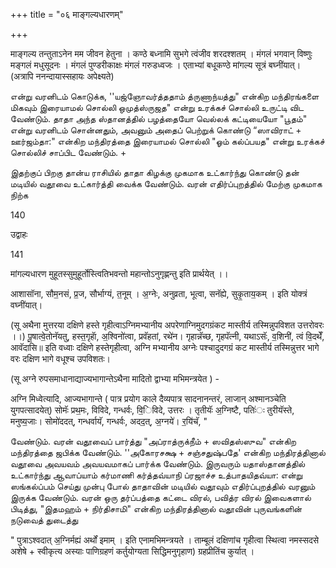 +++
title = "०६ माङ्गल्यधारणम्"

+++

माङ्गल्य तन्तुताऽनेन मम जीवन हेतुना । कण्ठे बध्नामि सुभगे त्वंजीव शरदश्शतम् । मंगलं भगवान् विष्णुः मङ्गलं मधुसूदनः । मंगलं पुण्डरीकाक्षः मंगलं गरुडध्वजः । एताभ्यां बधूकण्ठे मांगल्य सूत्रं बघ्नींयात्। (अत्रापि ननन्दायास्सहायः अपेक्ष्यते)

என்று வரனிடம் கொடுக்க, ''யஜ்ஞோவர்த்ததாம் த்ருணாந்யத்து" என்கிற மந்திரங்களை மிகவும் இரையாமல் சொல்லி ஒமுத்ஸ்ருஜத" என்று உரக்கச் சொல்லி உருட்டி விட வேண்டும். தாதா அந்த ஸ்தானத்தில் பழத்தையோ வெல்லக் கட்டியையோ "பூதம்" என்று வரனிடம் சொன்னதும், அவனும் அதைப் பெற்றுக் கொண்டு “ஸாவிராட் + ஊர்ஜம்தா:" என்கிற மந்திரத்தை இரையாமல் சொல்லி "ஓம் கல்ப்பயத" என்று உரக்கச் சொல்லிச் சாப்பிட வேண்டும். +

இதற்குப் பிறகு தான்ய ராசியில் தாதா கிழக்கு முகமாக உட்கார்ந்து கொண்டு தன் மடியில் வதூவை உட்கார்த்தி வைக்க வேண்டும். வரன் எதிர்ப்புறத்தில் மேற்கு முகமாக நிற்க

140


उद्वाहः

141

मांगल्यधारण मुहूतस्सुमुहूर्तोस्त्वितिभवन्तो महान्तोऽनुगृह्णन्तु इति प्रार्थयेत् ।।

आशासॉना, सौम॒नसं, प्र॒ज, सौर्भाग्यं, त॒नूम् । अ॒ग्नेः, अनुव्रता, भूत्वा, सनॅह्ये, सुकृ॒ताय॒कम् । इति योक्त्रं वघ्नींयात्।

(सू अथैना मुत्तरया दक्षिणे हस्ते गृहीत्वाऽग्निमभ्यानीय अपरेणाग्निमुदगग्रंकट मास्तीर्य तस्मिन्नुपविशत उत्तरोवरः ।।) पू॒षात्वे॒तोनॅयतु, हस्त॒गृहाॅ, अ॒श्विनो॑त्वा, प्रवॅहतां, रथे॑न। गृहान्नॅच्छ, गृहपॅत्नी, यथाऽसॅः, व॒शिनी॑, त्वं वि॒दथेँ, आवॅदासि॥ इति वध्वाः दक्षिणे हस्तेगृहीत्वा, अग्नि मभ्यानीय अग्नेः पश्चादुदगग्रं कट मास्तीर्य तस्मिन्नुत्तर भागे वरः दक्षिण भागे वधूश्च उपविशतः।

(सू अग्ने रुपसमाधानाद्याज्यभागान्तेऽथैना मादितो द्वाभ्या मभिमन्त्रयेत ) -

अग्नि मिध्वेत्यादि, आज्यभागान्ते ( पात्र प्रयोग काले दैव्यपात्र सादनानन्तरं, लाजान् अश्मानञ्चेति युगपत्सादयेत्) सोमॅः प्रथ॒मः, विविदे, गन्धर्वः, वि॒िविदे, उत्तरः । तृतीयॅः अ॒ग्निष्टै, पतिः॑ः तुरीयॅस्ते, मनुष्य॒जाः। सोमो॑ददत्, गन्धर्वायॅ, गन्धर्वः, अदद॒त्, अ॒ग्नये॑। र॒यि॑चॅ, "

வேண்டும். வரன் வதூவைப் பார்த்து "அப்ராத்ருக்நீம் + ஸவிதஸ்ஸுவ" என்கிற மந்திரத்தை ஜபிக்க வேண்டும். ''அகோரசக்ஷ + சஞ்சதுஷ்பதே' என்கிற மந்திரத்தினால் வதூவை அவயவம் அவயவமாகப் பார்க்க வேண்டும். இருவரும் யதாஸ்தானத்தில் உட்கார்ந்து ஆவாப்யாம் கர்மாணி கர்த்தவ்யாநி ப்ரஜாச்ச உத்பாதயிதவ்யா: என்று ஸங்கல்ப்பம் செய்து முன்பு போல் தாதாவின் மடியில் வதூவும் எதிர்ப்புறத்தில் வரனும் இருக்க வேண்டும். வரன் ஒரு தர்ப்பத்தை கட்டை விரல், பவித்ர விரல் இவைகளால் பிடித்து, "இதமஹம் + நிர்திசாமி" என்கிற மந்திரத்தினால் வதூவின் புருவங்களின் நடுவைத் துடைத்து




" पुत्राऽश्वदात् अ॒ग्निर्मह्यं अर्थों इमाम् । इति एनामभिमन्त्रयते । ताम्बूलं दक्षिणांच गृहीत्वा स्थित्वा नमस्सदसे अशेषे + स्वीकृत्य अस्याः पाणिग्रहणं कर्तुयोग्यता सिद्धिमनुगृहाण) ग्रहप्रीतिंच कुर्यात् ।
